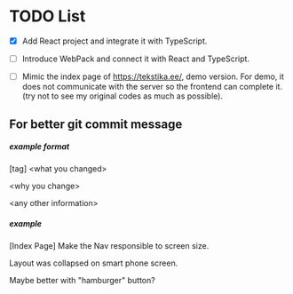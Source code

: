 # TODO List
- [x] Add React project and integrate it with TypeScript.
- [ ] Introduce WebPack and connect it with React and TypeScript.
- [ ] Mimic the index page of https://tekstika.ee/, demo version. For demo, it does not communicate with the server so the frontend can complete it. (try not to see my original codes as much as possible).


## For better git commit message
##### example format
[tag] \<what you changed\>

\<why you change\>

\<any other information\>

##### example
[Index Page] Make the Nav responsible to screen size.

Layout was collapsed on smart phone screen.

Maybe better with "hamburger" button?
